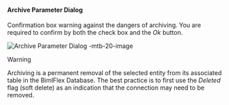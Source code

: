 #### Archive Parameter Dialog

Confirmation box warning against the dangers of archiving.  You are required to confirm by both the check box and the *Ok* button.  

![Archive Parameter Dialog -mtb-20-image](images/bimlflex-app-dialog-archive-parameter-single.png "Archive Parameter Dialog")

>[!WARNING]
> Archiving is a permanent removal of the selected entity from its associated table in the BimlFlex Database. The best practice is to first use the *Deleted* flag (soft delete) as an indication that the connection may need to be removed.
